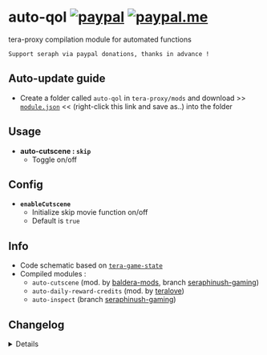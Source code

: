# auto-qol [![paypal](https://img.shields.io/badge/paypal-donate-333333.svg?colorA=253B80&colorB=333333)](https://www.paypal.com/cgi-bin/webscr?cmd=_s-xclick&hosted_button_id=B7QQJZV9L5P2J&source=url) [![paypal.me](https://img.shields.io/badge/paypal.me-donate-333333.svg?colorA=169BD7&colorB=333333)](https://www.paypal.me/seraphinush)
tera-proxy compilation module for automated functions
```
Support seraph via paypal donations, thanks in advance !
```

## Auto-update guide
- Create a folder called `auto-qol` in `tera-proxy/mods` and download >> [`module.json`](https://raw.githubusercontent.com/seraphinush-gaming/auto-qol/master/module.json) << (right-click this link and save as..) into the folder

## Usage
- __auto-cutscene : `skip`__
  - Toggle on/off

## Config
- __`enableCutscene`__
  - Initialize skip movie function on/off
  - Default is `true`

## Info
- Code schematic based on [`tera-game-state`](https://github.com/caali-hackerman/tera-game-state)
- Compiled modules :
  - `auto-cutscene` (mod. by [baldera-mods](https://github.com/baldera-mods), branch [seraphinush-gaming](https://github.com/ylennia-archives/auto-cutscene))
  - `auto-daily-reward-credits` (mod. by [teralove](https://github.com/teralove))
  - `auto-inspect` (branch [seraphinush-gaming](https://github.com/ylennia-archives/auto-inspect))

## Changelog
<details>

    2.02
    - Added `auto-daily-credit` submodule
    2.01
    - Updated for caali-proxy-nextgen
    2.00
    - Refactored into submodules
    1.00
    - Initial commit

</details>